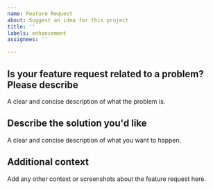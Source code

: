 ```yaml
---
name: Feature Request
about: Suggest an idea for this project
title: ''
labels: enhancement
assignees: ''

---
```


## Is your feature request related to a problem? Please describe
A clear and concise description of what the problem is.

## Describe the solution you'd like
A clear and concise description of what you want to happen.

## Additional context
Add any other context or screenshots about the feature request here.
